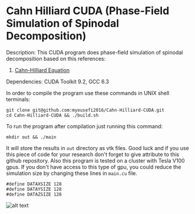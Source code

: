 # Cahn Hilliard CUDA (Phase-Field Simulation of Spinodal Decomposition)

Description: This CUDA program does phase-field simulation of spinodal decomposition based on this references:

1. [Cahn-Hilliard Equation](https://en.wikipedia.org/wiki/Cahn%E2%80%93Hilliard_equation)

Dependencies: CUDA Toolkit 9.2, GCC 6.3

In order to compile the program use these commands in UNIX shell terminals:

```
git clone git@github.com:myousefi2016/Cahn-Hilliard-CUDA.git
cd Cahn-Hilliard-CUDA && ./build.sh
```

To run the program after compilation just running this command:

```
mkdir out && ./main
```

It will store the results in ```out``` directory as vtk files. Good luck and if you use this piece of code for your research don't forget to give attribute to this github repository. Also this program is tested on a cluster with Tesla V100 gpus. If you don't have access to this type of gpu, you could reduce the simulation size by changing these lines in ```main.cu``` file.

```
#define DATAXSIZE 128
#define DATAYSIZE 128
#define DATAZSIZE 128
```

![alt text](https://raw.githubusercontent.com/myousefi2016/Cahn-Hilliard-CUDA/master/animation/output.gif)
